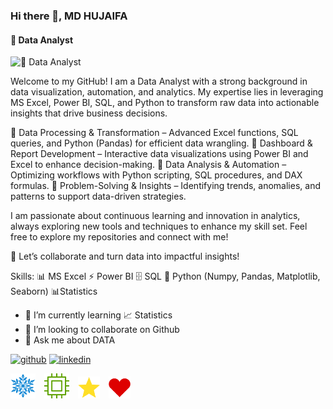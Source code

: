 ### Hi there 👋, MD HUJAIFA 
#### 🚀 Data Analyst
![🚀 Data Analyst](https://media.licdn.com/dms/image/v2/D5616AQFc5StmPg3y9Q/profile-displaybackgroundimage-shrink_350_1400/B56Za_SOY6H0AY-/0/1746965949352?e=1752710400&v=beta&t=kJlv79RzNO6zXLYt_FoT0B1xOhQEJkmzF2cybPlSEmU
)

Welcome to my GitHub! I am a Data Analyst with a strong background in data visualization, automation, and analytics. My expertise lies in leveraging MS Excel, Power BI, SQL, and Python to transform raw data into actionable insights that drive business decisions.

🔹 Data Processing & Transformation – Advanced Excel functions, SQL queries, and Python (Pandas) for efficient data wrangling.
🔹 Dashboard & Report Development – Interactive data visualizations using Power BI and Excel to enhance decision-making.
🔹 Data Analysis & Automation – Optimizing workflows with Python scripting, SQL procedures, and DAX formulas.
🔹 Problem-Solving & Insights – Identifying trends, anomalies, and patterns to support data-driven strategies.

I am passionate about continuous learning and innovation in analytics, always exploring new tools and techniques to enhance my skill set. Feel free to explore my repositories and connect with me!

🚀 Let’s collaborate and turn data into impactful insights!

Skills:  📊 MS Excel  ⚡ Power BI  🗄️ SQL   🐍 Python (Numpy, Pandas, Matplotlib, Seaborn) 📊Statistics

- 🌱 I’m currently learning 📈 Statistics 
- 👯 I’m looking to collaborate on Github 
- 💬 Ask me about DATA 


[<img src='https://cdn.jsdelivr.net/npm/simple-icons@3.0.1/icons/github.svg' alt='github' height='40'>](https://github.com/https://github.com/hujafia)  [<img src='https://cdn.jsdelivr.net/npm/simple-icons@3.0.1/icons/linkedin.svg' alt='linkedin' height='40'>](https://www.linkedin.com/in/https://www.linkedin.com/in/mdhujaifa//)  

<a href='https://archiveprogram.github.com/'><img src='https://raw.githubusercontent.com/acervenky/animated-github-badges/master/assets/acbadge.gif' width='40' height='40'></a> <a href='https://docs.github.com/en/developers'><img src='https://raw.githubusercontent.com/acervenky/animated-github-badges/master/assets/devbadge.gif' width='40' height='40'></a> <a href='https://stars.github.com/'><img src='https://raw.githubusercontent.com/acervenky/animated-github-badges/master/assets/starbadge.gif' width='35' height='35'></a> <a href='https://docs.github.com/en/github/supporting-the-open-source-community-with-github-sponsors'><img src='https://raw.githubusercontent.com/acervenky/animated-github-badges/master/assets/sponsorbadge.gif' width='35' height='35'></a> 


